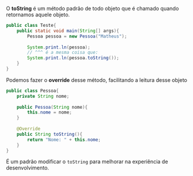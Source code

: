 O **toString** é um método padrão de todo objeto que é chamado quando retornamos aquele objeto.

```Java
public class Teste{
	public static void main(String[] args){
		Pessoa pessoa = new Pessoa("Matheus");
		
		System.print.ln(pessoa);
		// ^^^ é a mesma coisa que:
		System.print.ln(pessoa.toString());
	}
}
```

Podemos fazer o **override** desse método, facilitando a leitura desse objeto

```Java
public class Pessoa{
	private String nome;
	
	public Pessoa(String nome){
		this.nome = nome;
	}
	
	@Override
	public String toString(){
		return "Nome: " + this.nome;
	}
}

```

É um padrão modificar o `toString` para melhorar na experiência de desenvolvimento.